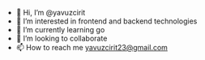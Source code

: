 - 👋 Hi, I’m @yavuzcirit
- 👀 I’m interested in frontend and backend technologies
- 🌱 I’m currently learning go
- 💞️ I’m looking to collaborate 
- 📫 How to reach me yavuzcirit23@gmail.com

<!---
yavuzcirit/yavuzcirit is a ✨ special ✨ repository because its `README.md` (this file) appears on your GitHub profile.
You can click the Preview link to take a look at your changes.
--->
